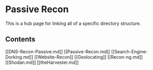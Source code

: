 # Passive Recon 
This is a hub page for linking all of a specific directory structure.

## Contents



[[DNS-Recon-Passive.md]]
[[Passive-Recon.md]]
[[Search-Engine-Dorking.md]]
[[Website-Recon]]
[[Geolocating]]
[[Recon-ng.md]]
[[Shodan.md]]
[[theHarvester.md]]
